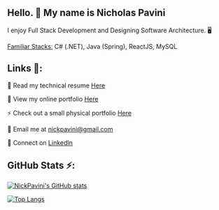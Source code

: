 ## Hello. 👋 My name is Nicholas Pavini


I enjoy Full Stack Development and Designing Software Architecture. 🖥️

<ins>Familiar Stacks:</ins> C# (.NET), Java (Spring), ReactJS, MySQL

##  Links 🔗:

📄 Read my technical resume [Here](https://drive.google.com/file/d/1ws2l7BIj1ylF6gzA5t4YGl286y04qQLt/view?usp=sharing)

💬 View my online portfolio [Here](https://nickpavini.github.io/) 

⚡ Check out a small physical portfolio [Here](https://drive.google.com/file/d/1XmMy_zWICJ2oaUu8F_CgXucXMWXZkN6j/view?usp=sharing)

📧 Email me at nickpavini@gmail.com

💼 Connect on [LinkedIn](http://linkedin.com/in/nicholas-pavini)


## GitHub Stats ⚡:

[![NickPavini's GitHub stats](https://github-readme-stats.vercel.app/api?username=nickpavini&count_private=true&show_icons=true)](https://github.com/nickpavini/github-readme-stats)

[![Top Langs](https://github-readme-stats.vercel.app/api/top-langs/?username=nickpavini&layout=compact)](https://github.com/nickpavini/github-readme-stats)

<!--
**nickpavini/nickpavini** is a ✨ _special_ ✨ repository because its `README.md` (this file) appears on your GitHub profile.

Here are some ideas to get you started:


- 🔭 I’m currently working on ...
- 🌱 I’m currently learning ...
- 👯 I’m looking to collaborate on ...
- 🤔 I’m looking for help with ...
- 💬 Ask me about ...
- 📫 How to reach me: ...
- ⚡ Fun fact: ...
-->
